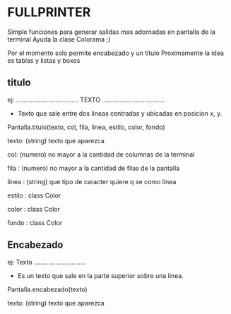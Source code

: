 # FULLPRINTER

Simple funciones para generar salidas mas adornadas en pantalla de la terminal
Ayuda la clase Colorama ;)

Por el momento solo permite encabezado y un titulo
Proximamente la idea es tablas y listas y boxes


## titulo

ej:
...................................
		TEXTO
...................................

- Texto que sale entre dos lineas centradas y ubicadas en posicion x, y.

Pantalla.titulo(texto, col, fila, linea, estilo, color, fondo)

texto: (string) texto que aparezca

col: (numero) no mayor a la cantidad de columnas de la terminal

fila : (numero) no mayor a la cantidad de filas de la pantalla

linea : (string) que tipo de caracter quiere q se como linea

estilo : class Color

color : class Color

fondo : class Color

## Encabezado

ej:
			Texto
.............................

- Es un texto que sale en la parte superior sobre una linea.

Pantalla.encabezado(texto)

texto: (string) texto que aparezca